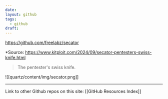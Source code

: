 ```yaml
---
date: 
layout: github
tags:
  - github
draft:
---
```

https://github.com/freelabz/secator

*Source: https://www.kitploit.com/2024/09/secator-pentesters-swiss-knife.html

> The pentester's swiss knife.

![[quartz/content/img/secator.png]]


---
Link to other Github repos on this site: [[GitHub Resources Index]]